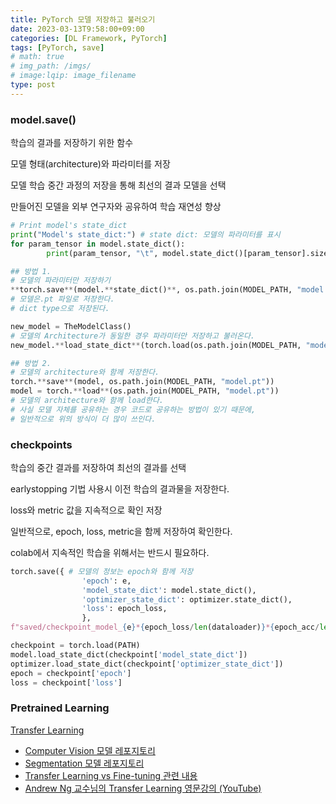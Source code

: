 ```yaml
---
title: PyTorch 모델 저장하고 불러오기
date: 2023-03-13T9:58:00+09:00
categories: [DL Framework, PyTorch]
tags: [PyTorch, save]
# math: true
# img_path: /imgs/
# image:lqip: image_filename
type: post
---
```


### model.save()

학습의 결과를 저장하기 위한 함수

모델 형태(architecture)와 파라미터를 저장

모델 학습 중간 과정의 저장을 통해 최선의 결과 모델을 선택

만들어진 모델을 외부 연구자와 공유하여 학습 재연성 향상

```python
# Print model's state_dict
print("Model's state_dict:") # state dict: 모델의 파라미터를 표시
for param_tensor in model.state_dict():
		print(param_tensor, "\t", model.state_dict()[param_tensor].size())

## 방법 1.
# 모델의 파라미터만 저장하기
**torch.save**(model.**state_dict()**, os.path.join(MODEL_PATH, "model.pt")) 
# 모델은.pt 파일로 저장한다.
# dict type으로 저장된다.

new_model = TheModelClass()
# 모델의 Architecture가 동일한 경우 파라미터만 저장하고 불러온다.
new_model.**load_state_dict**(torch.load(os.path.join(MODEL_PATH, "model.pt")))

## 방법 2.
# 모델의 architecture와 함께 저장한다.
torch.**save**(model, os.path.join(MODEL_PATH, "model.pt"))
model = torch.**load**(os.path.join(MODEL_PATH, "model.pt"))
# 모델의 architecture와 함께 load한다.
# 사실 모델 자체를 공유하는 경우 코드로 공유하는 방법이 있기 때문에,
# 일반적으로 위의 방식이 더 많이 쓰인다.
```

### checkpoints

학습의 중간 결과를 저장하여 최선의 결과를 선택

earlystopping 기법 사용시 이전 학습의 결과물을 저장한다.

loss와 metric 값을 지속적으로 확인 저장

일반적으로, epoch, loss, metric을 함께 저장하여 확인한다.

colab에서 지속적인 학습을 위해서는 반드시 필요하다.

```python
torch.save({ # 모델의 정보는 epoch와 함께 저장
				'epoch': e,
				'model_state_dict': model.state_dict(),
				'optimizer_state_dict': optimizer.state_dict(),
				'loss': epoch_loss,
				},
f"saved/checkpoint_model_{e}*{epoch_loss/len(dataloader)}*{epoch_acc/len(dataloader)}.pt")

checkpoint = torch.load(PATH)
model.load_state_dict(checkpoint['model_state_dict'])
optimizer.load_state_dict(checkpoint['optimizer_state_dict'])
epoch = checkpoint['epoch']
loss = checkpoint['loss']
```

### Pretrained Learning

[Transfer Learning](https://www.notion.so/Transfer-Learning-3424e634f0c34d46bd0b17378f7251b9?pvs=21) 

- [Computer Vision 모델 레포지토리](https://github.com/rwightman/pytorch-image-models)
- [Segmentation 모델 레포지토리](https://github.com/qubvel/segmentation_models.pytorch)
- [Transfer Learning vs Fine-tuning 관련 내용](https://heeya-stupidbutstudying.tistory.com/entry/DL-Transfer-Learning-vs-Fine-tuning-%EA%B7%B8%EB%A6%AC%EA%B3%A0-Pre-training)
- [Andrew Ng 교수님의 Transfer Learning 영문강의 (YouTube)](https://www.youtube.com/watch?v=yofjFQddwHE)
